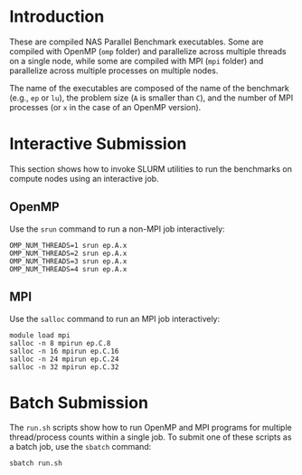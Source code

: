 # Introduction

These are compiled NAS Parallel Benchmark executables. Some are compiled with
OpenMP (`omp` folder) and parallelize across multiple threads on a single node,
while some are compiled with MPI (`mpi` folder) and parallelize across multiple
processes on multiple nodes.

The name of the executables are composed of the name of the benchmark (e.g.,
`ep` or `lu`), the problem size (`A` is smaller than `C`), and the number of MPI
processes (or `x` in the case of an OpenMP version).

# Interactive Submission

This section shows how to invoke SLURM utilities to run the benchmarks on
compute nodes using an interactive job.

## OpenMP

Use the `srun` command to run a non-MPI job interactively:

    OMP_NUM_THREADS=1 srun ep.A.x
    OMP_NUM_THREADS=2 srun ep.A.x
    OMP_NUM_THREADS=3 srun ep.A.x
    OMP_NUM_THREADS=4 srun ep.A.x

## MPI

Use the `salloc` command to run an MPI job interactively:

    module load mpi
    salloc -n 8 mpirun ep.C.8
    salloc -n 16 mpirun ep.C.16
    salloc -n 24 mpirun ep.C.24
    salloc -n 32 mpirun ep.C.32

# Batch Submission

The `run.sh` scripts show how to run OpenMP and MPI programs for multiple
thread/process counts within a single job. To submit one of these scripts as a
batch job, use the `sbatch` command:

    sbatch run.sh

